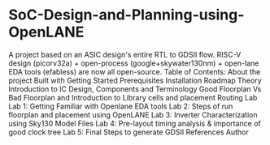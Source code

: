 # SoC-Design-and-Planning-using-OpenLANE
A project based on an ASIC design's entire RTL to GDSII flow. RISC-V design (picorv32a) + open-process (google+skywater130nm) + open-lane EDA tools (efabless) are now all open-source.
Table of Contents:
About the project
Built with
Getting Started
Prerequisites
Installation
Roadmap
Theory
Introduction to IC Design, Components and Terminology
Good Floorplan Vs Bad Floorplan and Introduction to Library cells and placement
Routing
Lab
Lab 1: Getting Familiar with Openlane EDA tools
Lab 2: Steps of run floorplan and placement using OpenLANE
Lab 3: Inverter Characterization using Sky130 Model Files
Lab 4: Pre-layout timing analysis & importance of good clock tree
Lab 5: Final Steps to generate GDSII
References
Author
